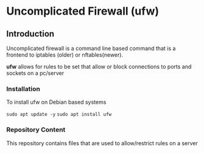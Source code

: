 # Uncomplicated Firewall (ufw)


## Introduction
Uncomplicated firewall is a command line based command that is a frontend to iptables (older) or nftables(newer).

**ufw** allows for rules to be set that allow or block connections to ports and sockets on a pc/server

### Installation
To install ufw on Debian based systems

``
    sudo apt update -y
``
``
    sudo apt install ufw
``


### Repository Content

This repository contains files that are used to allow/restrict rules on a server
    
